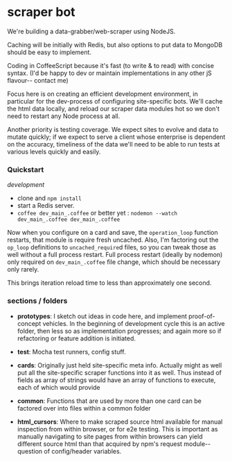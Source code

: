 # scraper bot

We're building a data-grabber/web-scraper using NodeJS.

Caching will be initially with Redis, but also options to put data to MongoDB should be easy to implement.

Coding in CoffeeScript because it's fast (to write & to read) with concise syntax.  (I'd be happy to dev or maintain implementations in any other jS flavour-- contact me)

Focus here is on creating an efficient development environment, in particular for the dev-process of configuring site-specific bots.  We'll cache the html data locally, and reload our scraper data modules hot so we don't need to restart any Node process at all.

Another priority is testing coverage.  We expect sites to evolve and data to mutate quickly; if we expect to serve a client whose enterprise is dependent on the accuracy, timeliness of the data we'll need to be able to run tests at various levels quickly and easily.  

### Quickstart
_development_
- clone and `npm install`
- start a Redis server.
- `coffee dev_main_.coffee` or better yet : `nodemon --watch dev_main_.coffee dev_main_.coffee`

Now when you configure on a card and save, the `operation_loop` function restarts, that module is require fresh uncached.
Also, I'm factoring out the `op_loop` definitions to `uncached_require`d files, so you can tweak those as well without a full process restart.  Full process restart (ideally by nodemon) only required on `dev_main_.coffee` file change, which should be necessary only rarely.

This brings iteration reload time to less than approximately one second.

### sections / folders

- **prototypes**: I sketch out ideas in code here, and implement proof-of-concept vehicles. In the beginning of development cycle this is an active folder, then less so as implementation progresses; and again more so if refactoring or feature addition is initiated.

- **test**: Mocha test runners, config stuff.

- **cards**: Originally just held site-specific meta info.  Actually might as well put all the site-specific scraper functions into it as well.  Thus instead of fields as array of strings would have an array of functions to execute, each of which would provide

- **common**: Functions that are used by more than one card can be factored over into files within a common folder

- **html_cursors**: Where to make scraped source html available for manual inspection from within browser, or for e2e testing.  This is important as manually navigating to site pages from within browsers can yield different source html than that acquired by npm's request module-- question of config/header variables.

